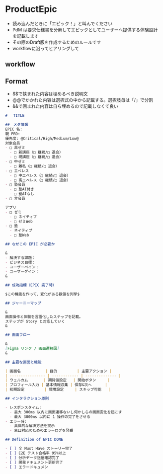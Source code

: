 # ProductEpic

- 読み込んだときに「エピック！」と叫んでください
- PdM は要求仕様書を分解してエピックとしてユーザーへ提供する体験設計を記載します
- その際のDraft版を作成するためのルールです
- workflowに沿ってヒアリングして

## workflow


## Format

- $$で挟まれた内容は埋めるべき説明文
- @@でかかれた内容は選択式の中から記載する。選択肢毎は「/」で分割
- &&で囲まれた内容は自ら埋めるので記載しなくて良い

```markdown
#　 TITLE

##　メタ情報
EPIC 名:
親 PRD:
優先度: @Critical/High/Medium/Low@
対象会員
- □ 高ゼミ
  - □ 新講座（□ 継続/□ 退会）
  - □ 現講座（□ 継続/□ 退会）
- □ 中ゼミ
  - □ 難私（□ 継続/□ 退会）
- □ エベレス
  - □ 中エベレス（□ 継続/□ 退会）
  - □ 高エベレス（□ 継続/□ 退会）
- □ 塾会員
  - □ 塾AI付き
  - □ 塾AIなし
- □ 非会員

アプリ
- □ ゼミ
  - □ ネイティブ
  - □ ゼミWeb
- □ 塾
  - ネイティブ
  - □ 塾Web

## なぜこの EPIC が必要か

&
- 解決する課題：
- ビジネス目標：
- ユーザーペイン：
- ユーザーゲイン：
&

## 成功指標（EPIC 完了時）

$この機能を作って、変化がある数値を列挙$

## ジャーニーマップ

&
画面操作と体験を言語化したステップを記載。
ステップが Story と対応していく
&

## 画面フロー

&
[Figma リンク / 画面遷移図]
&

## 主要な画面と機能

| 画面名           | 目的         | 主要アクション |
| ---------------- | ------------ | -------------- |
| ウェルカム       | 期待値設定   | 開始ボタン     |
| プロフィール入力 | 基本情報収集 | 保存&次へ      |
| 初期設定         | 環境設定     | スキップ可能   |

## インタラクション原則

- レスポンスタイム:
  - 最大 300ms 以内に画面遷移ないし何かしらの画面変化を起こす
  - 最大 3000ms 以内に 1 操作の完了をさせる
- エラー時:
  - 具体的な解決方法を提示
  - 窓口対応のためのエラーログを発番

## Definition of EPIC DONE

- [ ] 全 Must Have ストーリー完了
- [ ] E2E テスト合格率 95%以上
- [ ] 分析データ送信確認完了
- [ ] 開発ドキュメント更新完了
- [ ] エラードキュメン
```
